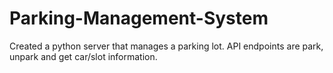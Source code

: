 # Parking-Management-System
Created a python server that manages a parking lot. API endpoints are park, unpark
and get car/slot information.
